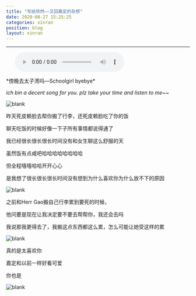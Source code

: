 ```yaml
---
title: "写给欣然——又回嘉定的杂想"
date: 2020-08-27 15:25:25
categories: xinran
position: blog
layout: xinran
---
```


---

<ul class="list-inline text-center">
<audio controls="controls">
    <source src="http://music.163.com/song/media/outer/url?id=1413368107.mp3" type="audio/ogg">
    <source src="http://music.163.com/song/media/outer/url?id=1413368107.mp3" type="audio/mpeg">
<embed height="50" width="1500" src="http://music.163.com/song/media/outer/url?id=1413368107.mp3" />
</audio>
</ul>
*傍晚去太子湾吗—Schoolgirl byebye*

*ich bin a decent song for you. plz take your time and listen to me~~*

![blank](/assets/img/placeholder.png)

昨天死皮赖脸去帮你搬了行李，还死皮赖脸吃了你的饭

聊天吃饭的时候好像一下子所有事情都说得通了

我已经很长很长很长时间没有和女生聊这么舒服的天

虽然饭有点咸吧哈哈哈哈哈哈哈哈

但全程嘻嘻哈哈开开心心

是我想了很长很长很长时间没有想到为什么喜欢你为什么放不下的原因

![blank](/assets/img/placeholder.png)

之前和Herr Gao搬自己行李累到要死的时候，

他问要是现在让我决定要不要去帮帮你，我还会去吗

我说那我更得去了，我搬这点东西都这么累，怎么可能让她受这样的累

![blank](/assets/img/placeholder.png)

真的是太喜欢你

嘉定和以前一样好看可爱

你也是

![blank](assets/img/placeholder.png)